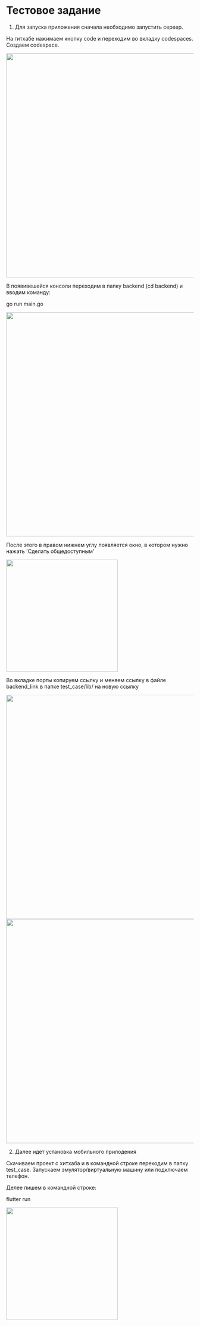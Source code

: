 # Тестовое задание

1. Для запуска приложения сначала необходимо запустить сервер.

На гитхабе нажимаем кнопку code и переходим во вкладку codespaces. Создаем codespace.

<img src="https://github.com/user-attachments/assets/9d1afeca-3022-4e9a-9e9f-8c4b6a2c1ffb" width="600">


В появивешейся консоли переходим в папку backend (cd backend) и вводим команду:

go run main.go

<img src="https://github.com/user-attachments/assets/aaf4575e-6c9e-4ef0-b6aa-c96b9a75d77a" width="600">


После этого в правом нижнем углу появляется окно, в котором нужно нажать 'Сделать общедоступным'

<img src="https://github.com/user-attachments/assets/8225e066-2fe3-4da5-897a-d222d602906e" width="300">


Во вкладке порты копируем ссылку и меняем ссылку в файле backend_link в папке test_case/lib/ на новую ссылку

<img src="https://github.com/user-attachments/assets/902af9a8-70aa-4df5-a2d7-ee9bc957fa7e" width="600">

<img src="https://github.com/user-attachments/assets/eef1a170-7281-4762-bb3c-2c206faa2670" width="600">


2. Далее идет установка мобильного прилодения

Скачиваем проект с хитхаба и в командной строке переходим в папку test_case. Запускаем эмулятор/виртуальную машину или подключаем телефон.

Делее пишем в командной строке: 

flutter run

<img src="https://github.com/user-attachments/assets/b4e3768e-dee2-4d41-8ecd-ee3b163c081c" width="300">
